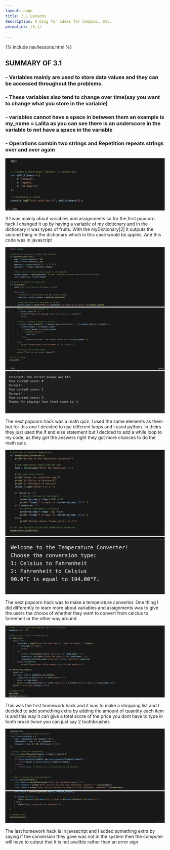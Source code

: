 ```yaml
---
layout: page
title: 3.1 Lessons
description: A blog for ideas for CompSci, etc.
permalink: /3.1/

---
```


{% include nav/lessons.html %}

## SUMMARY OF 3.1 ##
 
### - Variables mainly are used to store data values and they can be accessed throughout the problems. ###
### - These variables also tend to change over time(say you want to change what you store in the variable) ###
### - variables cannot have a space in between them an example is my_name = Lalita as you can see there is an underscore in the variable to not have a space in the variable ###
### - Operations combin two strings and Repetition repeats strings over and over again ###


![alt text](image-11.png)

3.1 was mainly about variables and assignments so for the first popcorn hack I changed it up by having a variable of my dictionary and in the dictionary it was types of fruits. With the myDictionary[2] it outputs the second thing in the dictionary which in this case would be apples. And this code was in javascript  

![alt text](image-12.png)
![alt text](image-13.png)
![alt text](image-14.png)

The next popcorn hack was a math quiz. I used the same elements as them but for this one I decided to use different loops and  I used python. In theirs they just used the if and else statement but I decided to add a while loop to my code, as they got the answers right they got more chances to do the math quiz. 

![alt text](image-15.png)
![alt text](image-16.png)

The next popcorn hack was to make a temperature convertor. One thing I did differently to learn more about variables and assignments was to give the users the choice of whether they want to convert from celcius to farienheit or the other way around. 

![alt text](image-17.png)

This was the first homework hack and it was to make a shopping list and I decided to add something extra by adding the amount of quantity each item is and this way it can give a total score of the price you dont have to type in tooth brush twice you can just say 2 toothbrushes 

![alt text](image-18.png)
![alt text](image-19.png)

The last homework hack is in javascript and I added something extra by saying if the conversion they gave was not in the system then the computer will have to output that it is not avalible rather than an error sign. 

